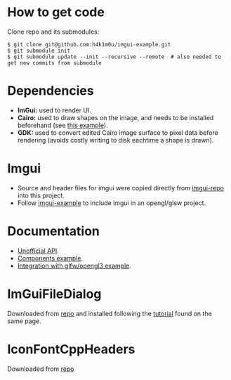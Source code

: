 # How to get code
Clone repo and its submodules:

```console
$ git clone git@github.com:h4k1m0u/imgui-example.git
$ git submodule init
$ git submodule update --init --recursive --remote  # also needed to get new commits from submodule
```

# Dependencies
- **ImGui:** used to render UI.
- **Cairo:** used to draw shapes on the image, and needs to be installed beforehand (see [this example][gist-cairo]).
- **GDK:** used to convert edited Cairo image surface to pixel data before rendering (avoids costly writing to disk eachtime a shape is drawn).

[gist-cairo]: https://gist.github.com/h4k1m0u/703a8c1afd4f256fd32f5446b8e6dae6

# Imgui
- Source and header files for imgui were copied directly from [imgui-repo] into this project.
- Follow [imgui-example] to include imgui in an opengl/glsw project.

[imgui-repo]: https://github.com/ocornut/imgui/
[imgui-example]: https://github.com/ocornut/imgui/tree/master/examples/example_glfw_opengl3

# Documentation
- [Unofficial API][api].
- [Components example][components-example].
- [Integration with glfw/opengl3 example][imgui-opengl-example].

[api]: https://pthom.github.io/imgui_manual_online/manual/imgui_manual.html
[components-example]: https://github.com/ocornut/imgui/blob/master/imgui_demo.cpp
[imgui-opengl-example]: https://github.com/ocornut/imgui/blob/master/examples/example_glfw_opengl3/main.cpp

# ImGuiFileDialog
Downloaded from [repo][imgui-filedialog-repo] and installed following the [tutorial][imgui-filedialog-tutorial] found on the same page.

[imgui-filedialog-repo]: https://github.com/aiekick/ImGuiFileDialog
[imgui-filedialog-tutorial]: https://github.com/aiekick/ImGuiFileDialog#structure

# IconFontCppHeaders
Downloaded from [repo][icon-font-repo]

[icon-font-repo]: https://github.com/juliettef/IconFontCppHeaders
